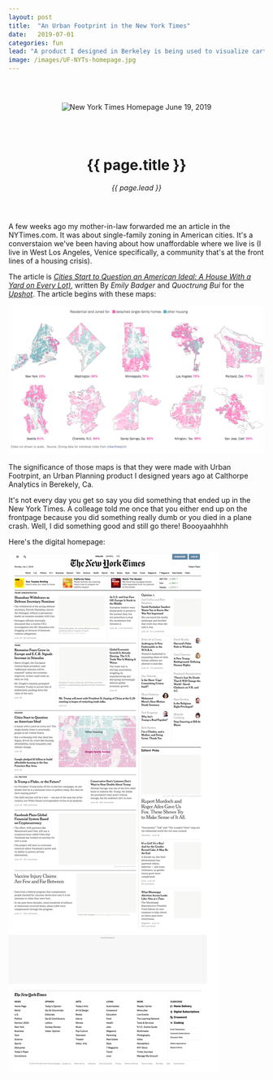 ```yaml
---
layout: post
title:  "An Urban Footprint in the New York Times"
date:   2019-07-01
categories: fun 
lead: "A product I designed in Berkeley is being used to visualize cartography in Editorial by the New York Times"
image: /images/UF-NYTs-homepage.jpg
---
```

<div style="margin: 0 auto; text-align:center;padding:45px 0;">
<div style="padding-bottom: 50px;"><img src="{{ page.image }}" alt="New York Times Homepage June 19, 2019" /></div>
<h1>{{ page.title }}</h1>
<em>{{ page.lead }}</em>
</div>

A few weeks ago my mother-in-law forwarded me an article in the NYTimes.com. It was about single-family zoning in American cities. It's a converstaion we've been having about how unaffordable where we live is (I live in West Los Angeles, Venice specifically, a community that's at the front lines of a housing crisis). 

The article is _[Cities Start to Question an American Ideal: A House With a Yard on Every Lot)](https://www.nytimes.com/interactive/2019/06/18/upshot/cities-across-america-question-single-family-zoning.html)_, written By _Emily Badger_ and _Quoctrung Bui_ for the _[Upshot](https://www.nytimes.com/section/upshot)_. The article begins with these maps:

![Urban Footprint in the New York Times-1.png](/images/UF-in-the-NYTs-1.png)

The significance of those maps is that they were made with Urban Footrpint, an Urban Planning product I designed years ago at Calthorpe Analytics in Berekely, Ca. 

It's not every day you get so say you did something that ended up in the New York Times. A colleage told me once that you either end up on the frontpage because you did something really dumb or you died in a plane crash. Well, I did something good and still go there! Boooyaahhhh

Here's the digital homepage:

![Urban Footprint in the NYTimes.com Homepage](/images/UF-nytimes-homepage-june18-no-scrim.png)
